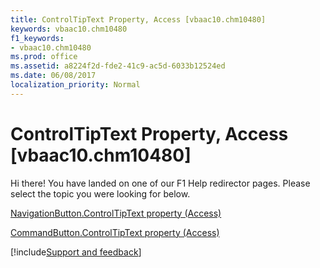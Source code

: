 ```yaml
---
title: ControlTipText Property, Access [vbaac10.chm10480]
keywords: vbaac10.chm10480
f1_keywords:
- vbaac10.chm10480
ms.prod: office
ms.assetid: a8224f2d-fde2-41c9-ac5d-6033b12524ed
ms.date: 06/08/2017
localization_priority: Normal
---
```



# ControlTipText Property, Access [vbaac10.chm10480]

Hi there! You have landed on one of our F1 Help redirector pages. Please select the topic you were looking for below.

[NavigationButton.ControlTipText property (Access)](https://msdn.microsoft.com/library/25ffbfdf-58e6-0bc0-a2b8-c4e94f85b864%28Office.15%29.aspx)

[CommandButton.ControlTipText property (Access)](https://msdn.microsoft.com/library/394aecbe-0053-d114-1804-c4ee6a9749d0%28Office.15%29.aspx)

[!include[Support and feedback](~/includes/feedback-boilerplate.md)]